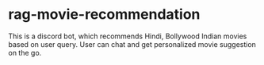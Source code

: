 # rag-movie-recommendation
This is a discord bot, which recommends Hindi, Bollywood Indian movies based on user query. User can chat and get personalized movie suggestion on the go.  
